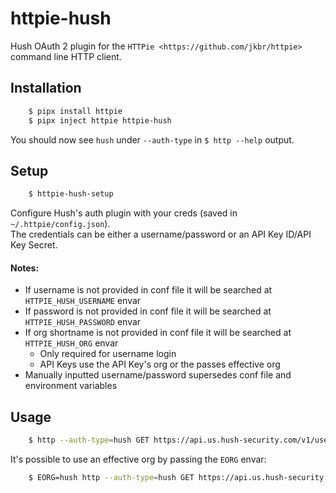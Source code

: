 # httpie-hush

Hush OAuth 2 plugin for the `HTTPie <https://github.com/jkbr/httpie>` command line HTTP client.


## Installation

```bash
    $ pipx install httpie
    $ pipx inject httpie httpie-hush
```

You should now see `hush` under `--auth-type` in `$ http --help` output.


## Setup

```bash
    $ httpie-hush-setup
```

Configure Hush's auth plugin with your creds (saved in `~/.httpie/config.json`).  
The credentials can be either a username/password or an API Key ID/API Key Secret.

#### Notes:
- If username is not provided in conf file it will be searched at
  `HTTPIE_HUSH_USERNAME` envar
- If password is not provided in conf file it will be searched at
  `HTTPIE_HUSH_PASSWORD` envar
- If org shortname is not provided in conf file it will be searched at
  `HTTPIE_HUSH_ORG` envar
  - Only required for username login
  - API Keys use the API Key's org or the passes effective org
- Manually inputted username/password supersedes conf file and environment variables


## Usage

```bash
    $ http --auth-type=hush GET https://api.us.hush-security.com/v1/users
```

It's possible to use an effective org by passing the ``EORG`` envar:

```bash
    $ EORG=hush http --auth-type=hush GET https://api.us.hush-security.com/v1/users
```

